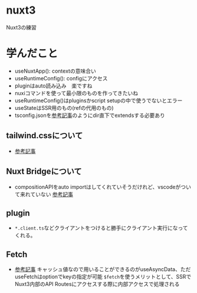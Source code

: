 # nuxt3
 Nuxt3の練習

# 学んだこと
 - useNuxtApp(): contextの意味合い
 - useRuntimeConfig(): configにアクセス
 - pluginはauto読み込み　楽ですね
 - nuxiコマンドを使って最小限のものを作ってきたいね
 - useRuntimeConfig()はpluginsかscript setupの中で使うでないとエラー
 - useStateはSSR用のもの(refの代用のもの)
 - tsconfig.jsonを[参考記事](https://v3.nuxtjs.org/guide/directory-structure/tsconfig/)のようにdir直下でextendsする必要あり

 ## tailwind.cssについて
   - [参考記事](https://zenn.dev/one_dock/articles/e7a4364c90d28f)

 ## Nuxt Bridgeについて
   - compositionAPIをauto importはしてくれていそうだけれど、vscodeがついて来れていない
   [参考記事](https://github.com/nuxt/bridge/issues/236)

## plugin
- `*.client.ts`などクライアントをつけると勝手にクライアント実行になってくれる。

## Fetch
- [参考記事](https://zenn.dev/ytr0903/articles/6acccb5fa816ee)
  キャッシュ値なので用いることができるのがuseAsyncData、ただuseFetchはoptionでkeyの指定が可能
  `$fetch`を使うメリットとして、SSRでNuxt3内部のAPI Routesにアクセスする際に内部アクセスで処理される